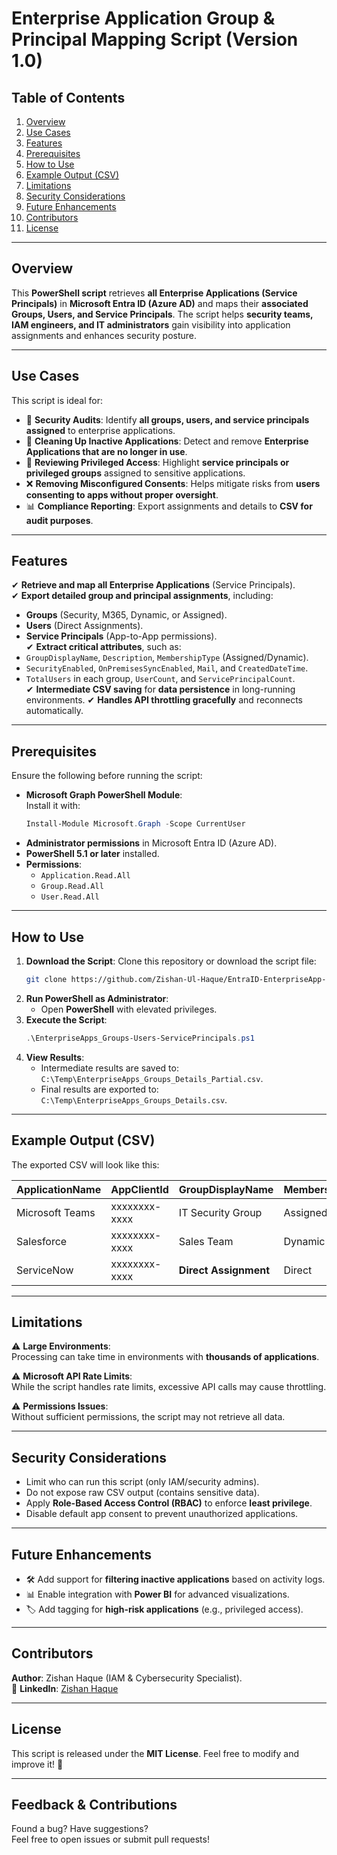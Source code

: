 # **Enterprise Application Group & Principal Mapping Script (Version 1.0)**

## **Table of Contents**
1. [Overview](#overview)
2. [Use Cases](#use-cases)
3. [Features](#features)
4. [Prerequisites](#prerequisites)
5. [How to Use](#how-to-use)
6. [Example Output (CSV)](#example-output-csv)
7. [Limitations](#limitations)
8. [Security Considerations](#security-considerations)
9. [Future Enhancements](#future-enhancements)
10. [Contributors](#contributors)
11. [License](#license)

---

## **Overview**
This **PowerShell script** retrieves **all Enterprise Applications (Service Principals)** in **Microsoft Entra ID (Azure AD)** and maps their **associated Groups, Users, and Service Principals**. The script helps **security teams, IAM engineers, and IT administrators** gain visibility into application assignments and enhances security posture.

---

## **Use Cases**
This script is ideal for:
- 🔎 **Security Audits**: Identify **all groups, users, and service principals assigned** to enterprise applications.
- 🛑 **Cleaning Up Inactive Applications**: Detect and remove **Enterprise Applications that are no longer in use**.
- 🚀 **Reviewing Privileged Access**: Highlight **service principals or privileged groups** assigned to sensitive applications.
- ❌ **Removing Misconfigured Consents**: Helps mitigate risks from **users consenting to apps without proper oversight**.
- 📊 **Compliance Reporting**: Export assignments and details to **CSV for audit purposes**.

---

## **Features**
✔ **Retrieve and map all Enterprise Applications** (Service Principals).  
✔ **Export detailed group and principal assignments**, including:
  - **Groups** (Security, M365, Dynamic, or Assigned).
  - **Users** (Direct Assignments).
  - **Service Principals** (App-to-App permissions).  
✔ **Extract critical attributes**, such as:
  - `GroupDisplayName`, `Description`, `MembershipType` (Assigned/Dynamic).
  - `SecurityEnabled`, `OnPremisesSyncEnabled`, `Mail`, and `CreatedDateTime`.
  - `TotalUsers` in each group, `UserCount`, and `ServicePrincipalCount`.  
✔ **Intermediate CSV saving** for **data persistence** in long-running environments.
✔ **Handles API throttling gracefully** and reconnects automatically.

---

## **Prerequisites**
Ensure the following before running the script:
- **Microsoft Graph PowerShell Module**:  
  Install it with:
  ```powershell
  Install-Module Microsoft.Graph -Scope CurrentUser
  ```
- **Administrator permissions** in Microsoft Entra ID (Azure AD).  
- **PowerShell 5.1 or later** installed.  
- **Permissions**:  
  - `Application.Read.All`
  - `Group.Read.All`
  - `User.Read.All`

---

## **How to Use**
1. **Download the Script**:
   Clone this repository or download the script file:
   ```bash
   git clone https://github.com/Zishan-Ul-Haque/EntraID-EnterpriseApp-Mapping.git
   ```
2. **Run PowerShell as Administrator**:
   - Open **PowerShell** with elevated privileges.
3. **Execute the Script**:
   ```powershell
   .\EnterpriseApps_Groups-Users-ServicePrincipals.ps1
   ```
4. **View Results**:
   - Intermediate results are saved to:  
     `C:\Temp\EnterpriseApps_Groups_Details_Partial.csv`.  
   - Final results are exported to:  
     `C:\Temp\EnterpriseApps_Groups_Details.csv`.

---

## **Example Output (CSV)**
The exported CSV will look like this:

| **ApplicationName** | **AppClientId** | **GroupDisplayName**       | **MembershipType** | **UserCount** | **ServicePrincipalCount** |
|---------------------|----------------|---------------------------|--------------------|--------------|--------------------------|
| Microsoft Teams     | xxxxxxxx-xxxx | IT Security Group         | Assigned           | 50           | 2                        |
| Salesforce          | xxxxxxxx-xxxx | Sales Team               | Dynamic            | 150          | 0                        |
| ServiceNow          | xxxxxxxx-xxxx | **Direct Assignment**     | Direct             | 0            | 3                        |

---

## **Limitations**
⚠ **Large Environments**:  
Processing can take time in environments with **thousands of applications**.  

⚠ **Microsoft API Rate Limits**:  
While the script handles rate limits, excessive API calls may cause throttling.  

⚠ **Permissions Issues**:  
Without sufficient permissions, the script may not retrieve all data.  

---

## **Security Considerations**
- Limit who can run this script (only IAM/security admins).  
- Do not expose raw CSV output (contains sensitive data).  
- Apply **Role-Based Access Control (RBAC)** to enforce **least privilege**.  
- Disable default app consent to prevent unauthorized applications.  

---

## **Future Enhancements**
- 🛠️ Add support for **filtering inactive applications** based on activity logs.  
- 📊 Enable integration with **Power BI** for advanced visualizations.  
- 🏷️ Add tagging for **high-risk applications** (e.g., privileged access).

---

## **Contributors**
**Author**: Zishan Haque (IAM & Cybersecurity Specialist).  
🔗 **LinkedIn**: [Zishan Haque](https://www.linkedin.com/in/zishan-ul-haque-5683a3143/)  

---

## **License**
This script is released under the **MIT License**. Feel free to modify and improve it! 🚀  

---

## **Feedback & Contributions**
Found a bug? Have suggestions?  
Feel free to open issues or submit pull requests!

